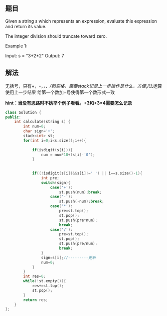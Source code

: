 ## 题目
Given a string s which represents an expression, evaluate this expression and return its value. 

The integer division should truncate toward zero.

 

Example 1:

Input: s = "3+2*2"
Output: 7

## 解法

无括号，只有+，-，*，、\/和空格，需要stack记录上一步操作是什么，方便*,\/法运算使用上一步结果
给第一个数加+号使得第一个数形式一致

**hint：当没有思路时不妨举个例子看看。+3和+3*4需要怎么记录**

```C++
class Solution {
public:
    int calculate(string s) {
        int num=0;
        char sign='+';
        stack<int> st;
        for(int i=0;i<s.size();i++){
            
            if(isdigit(s[i])){
                num = num*10+(s[i]-'0');
            }
            
            
            if((!isdigit(s[i])&&s[i]!=' ') || i==s.size()-1){
                int pre;
                switch(sign){
                    case('+'):
                        st.push(num);break;
                    case('-'):
                        st.push(-num);break;
                    case('*'):
                        pre=st.top();
                        st.pop();
                        st.push(pre*num);
                        break;
                    case('/'):
                        pre=st.top();
                        st.pop();
                        st.push(pre/num);
                        break;
                }
                sign=s[i];//---------更新
                num=0;
            }
        }
        int res=0;
        while(!st.empty()){
            res+=st.top();
            st.pop();
        }
        return res;
    }
};
```

